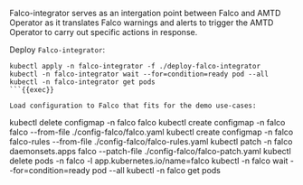 
Falco-integrator serves as an intergation point between Falco and AMTD Operator as it translates Falco warnings and alerts to trigger the AMTD Operator to carry out specific actions in response.

Deploy `Falco-integrator`:

```
kubectl apply -n falco-integrator -f ./deploy-falco-integrator
kubectl -n falco-integrator wait --for=condition=ready pod --all
kubectl -n falco-integrator get pods
```{{exec}}

Load configuration to Falco that fits for the demo use-cases:
```
kubectl delete configmap -n falco falco
kubectl create configmap -n falco falco --from-file ./config-falco/falco.yaml
kubectl create configmap -n falco falco-rules --from-file ./config-falco/falco-rules.yaml
kubectl patch -n falco daemonsets.apps falco --patch-file ./config-falco/falco-patch.yaml
kubectl delete pods -n falco -l app.kubernetes.io/name=falco
kubectl -n falco wait --for=condition=ready pod --all
kubectl -n falco get pods
```{{exec}}

